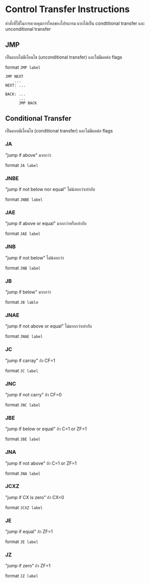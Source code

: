 # Control Transfer Instructions

คำสั่งที่ใช้ในการควบคุมการไหลของโปรแกรม แบ่งได้เป็น condtitional transfer และ unconditional transfer

## JMP

เป็นแบบไม่มีเงื่อนไข (unconditional transfer) และไม่มีผลต่อ flags

format `JMP label`

```assembly
JMP NEXT
    ...
NEXT: ...
```

```assembly
BACK: ...
      ...
      JMP BACK
```
## Conditional Transfer

เป็นแบบมีเงื่อนไข (conditional transfer) และไม่มีผลต่อ flags

### JA
"jump if above" มากกว่า

format `JA label`

### JNBE
"jump if not below nor equal" ไม่น้อยกว่าเท่ากับ

format `JNBE label`

### JAE
"jump if above or equal" มากกว่าหรือเท่ากับ

format `JAE label`

### JNB
"jump if not below" ไม่น้อยกว่า

format `JNB label`

### JB
"jump if below" มากกว่า

format `JB lable`

### JNAE
"jump if not above or equal" ไม่มากกว่าเท่ากับ

format `JNAE label`

### JC
"jump if carray" ถ้า CF=1

format `JC label`

### JNC
"jump if not carry" ถ้า CF=0

format `JNC label`

### JBE
"jump if below or equal" ถ้า C=1 or ZF=1

format `JBE label`

### JNA
"jump if not above" ถ้า C=1 or ZF=1

format `JNA label`

### JCXZ
"jump if CX is zero" ถ้า CX=0

format `JCXZ label`

### JE
"jump if equal" ถ้า ZF=1

format `JE label`

### JZ
"jump if zero" ถ้า ZF=1

format `JZ label`

